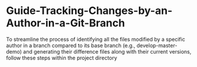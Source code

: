 # Guide-Tracking-Changes-by-an-Author-in-a-Git-Branch
To streamline the process of identifying all the files modified by a specific author in a branch compared to its base branch (e.g., develop-master-demo) and generating their difference files along with their current versions, follow these steps within the project directory 
